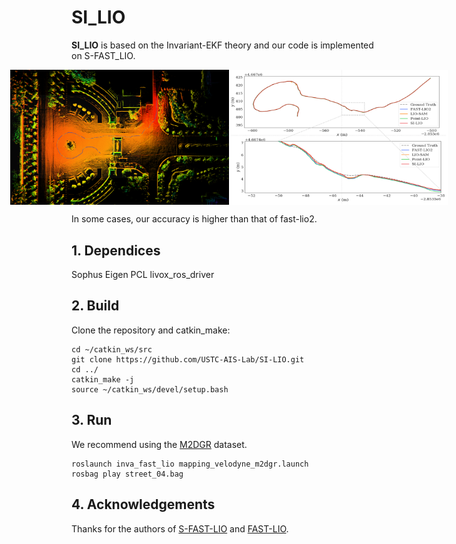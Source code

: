 # SI_LIO
**SI_LIO** is based on the Invariant-EKF theory and our code is implemented on S-FAST_LIO.
<p align="center" style="display: flex; justify-content: center;">
    <img src="./img/gate_03.png" alt="drawing" width="350"/>
    <img src="./img/gate_03_compare.png" alt="drawing" width="350"/>
</p>

In some cases, our accuracy is higher than that of fast-lio2.

## 1. Dependices
Sophus
Eigen
PCL
livox_ros_driver

## 2. Build
Clone the repository and catkin_make:

```
cd ~/catkin_ws/src
git clone https://github.com/USTC-AIS-Lab/SI-LIO.git
cd ../
catkin_make -j
source ~/catkin_ws/devel/setup.bash
```

## 3. Run
We recommend using the [M2DGR](https://github.com/SJTU-ViSYS/M2DGR) dataset.
```
roslaunch inva_fast_lio mapping_velodyne_m2dgr.launch
rosbag play street_04.bag
```

## 4. Acknowledgements
Thanks for the authors of [S-FAST-LIO](https://github.com/zlwang7/S-FAST_LIO.git) and [FAST-LIO](https://github.com/hku-mars/FAST_LIO).

